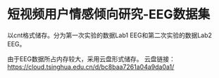 # 短视频用户情感倾向研究-EEG数据集

以cnt格式储存。分为第一次实验的数据Lab1 EEG和第二次实验的数据Lab2 EEG。

由于EEG数据所占内存较大，采用云盘形式储存。
云盘链接：https://cloud.tsinghua.edu.cn/d/bc8baa7261a04a9da0a1/
